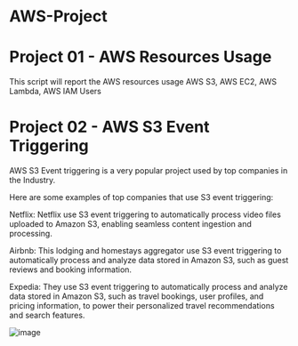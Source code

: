 # AWS-Project

# Project 01 - AWS Resources  Usage
This script will report the AWS resources usage AWS S3, AWS EC2, AWS Lambda, AWS IAM Users 

# Project 02 - AWS S3 Event Triggering
AWS S3 Event triggering is a very popular project used by top companies in the Industry.

Here are some examples of top companies that use S3 event triggering:

Netflix: Netflix use S3 event triggering to automatically process video files uploaded to Amazon S3, enabling seamless content ingestion and processing.

Airbnb: This lodging and homestays aggregator use S3 event triggering to automatically process and analyze data stored in Amazon S3, such as guest reviews and booking information.

Expedia: They use S3 event triggering to automatically process and analyze data stored in Amazon S3, such as travel bookings, user profiles, and pricing information, to power their personalized travel recommendations and search features.







![image](https://github.com/Manoj123-github/AWS-Project/assets/76830665/c57be1a6-92c5-4fa8-a992-335aa8dd515b)
